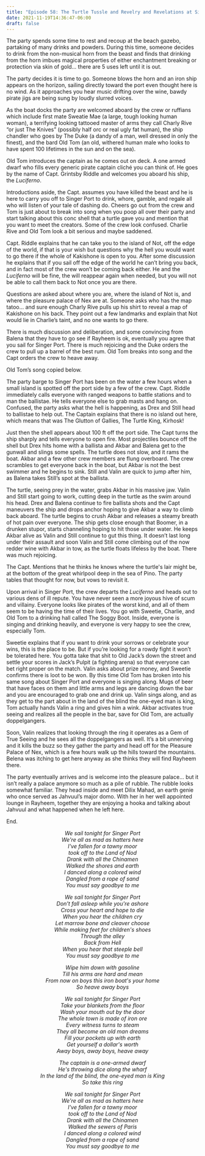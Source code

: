 ```yaml
---
title: "Episode 58: The Turtle Tussle and Revelry and Revelations at Singer Port"
date: 2021-11-19T14:36:47-06:00
draft: false
---
```

The party spends some time to rest and recoup at the beach gazebo, partaking of many drinks and powders. During this time, someone decides to drink from the non-musical horn from the beast and finds that drinking from the horn imbues magical properties of either enchantment breaking or protection via skin of gold… there are 5 uses left until it is out.

The party decides it is time to go. Someone blows the horn and an iron ship appears on the horizon, sailing directly toward the port even thought here is no wind. As it approaches you hear music drifting over the wine, bawdy pirate jigs are being sung by loudly slurred voices.  

As the boat docks the party are welcomed aboard by the crew or ruffians which include first mate Sweatie Mae (a large, tough looking human woman), a terrifying looking tattooed master of arms they call Charly Rive “or just The Knives” (possibly half orc or real ugly fat human), the ship chandler who goes by The Duke (a dandy of a man, well dressed in only the finest), and the bard Old Tom (an old, withered human male who looks to have spent 100 lifetimes in the sun and on the sea).  

Old Tom introduces the captain as he comes out on deck. A one armed dwarf who fills every generic pirate captain cliché you can think of. He goes by the name of Capt. Grintsby Riddle and welcomes you aboard his ship, the *Luciferno*.

Introductions aside, the Capt. assumes you have killed the beast and he is here to carry you off to Singer Port to drink, whore, gamble, and regale all who will listen of your tale of dashing do. Cheers go out from the crew and Tom is just about to break into song when you poop all over their party and start talking about this conc shell that a turtle gave you and mention that you want to meet the creators. Some of the crew look confused. Charlie Rive and Old Tom look a bit serious and maybe saddened. 

Capt. Riddle explains that he can take you to the island of Not, off the edge of the world, if that is your wish but questions why the hell you would want to go there if the whole of Kakishone is open to you. After some discussion he explains that if you sail off the edge of the world he can’t bring you back, and in fact most of the crew won’t be coming back either. He and the *Luciferno* will be fine, the will reappear again when needed, but you will not be able to call them back to Not once you are there.

Questions are asked about where you are, where the island of Not is, and where the pleasure palace of Nex are at. Someone asks who has the map tatoo… and sure enough Charly Rive pulls up his shirt to reveal a map of Kakishone on his back. They point out a few landmarks and explain that Not would lie in Charlie’s taint, and no one wants to go there.

There is much discussion and deliberation, and some convincing from Balena that they have to go see if Rayheem is ok, eventually you agree that you sail for Singer Port. There is much rejoicing and the Duke orders the crew to pull up a barrel of the best rum. Old Tom breaks into song and the Capt orders the crew to heave away.

Old Tom’s song copied below.

The party barge to Singer Port has been on the water a few hours when a small island is spotted off the port side by a few of the crew. Capt. Riddle immediately calls everyone with ranged weapons to battle stations and to man the ballistae. He tells everyone else to grab masts and hang on. Confused, the party asks what the hell is happening, as Drex and Still head to ballistae to help out. The Captain explains that there is no island out here, which means that was The Glutton of Gallies, The Turtle King, Kirhosk!

Just then the shell appears about 100 ft off the port side. The Capt turns the ship sharply and tells everyone to open fire. Most projectiles bounce off the shell but Drex hits home with a ballista and Akbar  and Balena get to the gunwall and slings some spells. The turtle does not slow, and it rams the boat. Akbar and a few other crew members are flung overboard. The crew scrambles to get everyone back in the boat, but Akbar is not the best swimmer and he begins to sink. Still and Valin are quick to jump after him, as Balena takes Still’s spot at the ballista. 

The turtle, seeing prey in the water, grabs Akbar in his massive jaw. Valin and Still start going to work, cutting deep in the turtle as the swim around his head. Drex and Balena continue to fire ballista shots and the Capt maneuvers the ship and drops anchor hoping to give Akbar a way to climb back aboard. The turtle begins to crush Akbar and releases a steamy breath of hot pain over everyone. The ship gets close enough that Boomer, in a drunken stupor, starts channeling hoping to hit those under water. He keeps Akbar alive as Valin and Still continue to gut this thing. It doesn’t last long under their assault and soon Valin and Still come climbing out of the now redder wine with Akbar in tow, as the turtle floats lifeless by the boat.  There was much rejoicing. 

The Capt. Mentions that he thinks he knows where the turtle's lair might be, at the bottom of the great whirlpool deep in the sea of Pino. The party tables that thought for now, but vows to revisit it.

Upon arrival in Singer Port, the crew departs the *Luciferno* and heads out to various dens of ill repute. You have never seen a more joyous hive of scum and villainy. Everyone looks like pirates of the worst kind, and all of them seem to be having the time of their lives. You go with Sweetie, Charlie, and Old Tom to a drinking hall called The Soggy Boot. Inside, everyone is singing and drinking heavily, and everyone is very happy to see the crew, especially Tom. 

Sweetie explains that if you want to drink your sorrows or celebrate your wins, this is the place to be. But if you’re looking for a rowdy fight it won’t be tolerated here. You gotta take that shit to Old Jack’s down the street and settle your scores in Jack’s Pulpit (a fighting arena) so that everyone can bet right proper on the match. Valin asks about prize money, and Sweetie confirms there is loot to be won. By this time Old Tom has broken into his same song about Singer Port and everyone is singing along. Mugs of beer that have faces on them and little arms and legs are dancing down the bar and you are encouraged to grab one and drink up. Valin sings along, and as they get to the part about in the land of the blind the one-eyed man is king, Tom actually hands Valin a ring and gives him a wink. Akbar activates true seeing and realizes all the people in the bar, save for Old Tom, are actually doppelgangers. 

Soon, Valin realizes that looking through the ring it operates as a Gem of True Seeing and he sees all the doppelgangers as well. It’s a bit unnerving and it kills the buzz so they gather the party and head off for the Pleasure Palace of Nex, which is a few hours walk up the hills toward the mountains. Belena was itching to get here anyway as she thinks they will find Rayheem there.

The party eventually arrives and is welcome into the pleasure palace… but it isn’t really a palace anymore so much as a pile of rubble. The rubble looks somewhat familiar. They head inside and meet Dilix Mahad, an earth genie who once served as Jahvuul’s major domo. With her in her well appointed lounge in Rayheem, together they are enjoying a hooka and talking about Jahvuul and what happened when he left here.

End.
<div align="center">

*We sail tonight for Singer Port*  
*We're all as mad as hatters here*  
*I've fallen for a tawny moor*  
*took off to the Land of Nod*  
*Drank with all the Chinamen*  
*Walked the shores and earth*  
*I danced along a colored wind*  
*Dangled from a rope of sand*  
*You must say goodbye to me*  

*We sail tonight for Singer Port*  
*Don't fall asleep while you're ashore*  
*Cross your heart and hope to die*  
*When you hear the children cry*  
*Let marrow bone and cleaver choose*  
*While making feet for children's shoes*  
*Through the alley*  
*Back from Hell*  
*When you hear that steeple bell*  
*You must say goodbye to me*  

*Wipe him down with gasoline*  
*Till his arms are hard and mean*  
*From now on boys this iron boat's your home*  
*So heave away boys*  

*We sail tonight for Singer Port*  
*Take your blankets from the floor*  
*Wash your mouth out by the door*  
*The whole town is made of iron ore*  
*Every witness turns to steam*  
*They all become an old man dreams*  
*Fill your pockets up with earth*  
*Get yourself a dollar's worth*  
*Away boys, away boys, heave away*  

*The captain is a one-armed dwarf*  
*He's throwing dice along the wharf*  
*In the land of the blind, the one-eyed man is King*  
*So take this ring*  

*We sail tonight for Singer Port*  
*We're all as mad as hatters here*  
*I've fallen for a tawny moor*  
*took off to the Land of Nod*  
*Drank with all the Chinamen*  
*Walked the sewers of Paris*  
*I danced along a colored wind*  
*Dangled from a rope of sand*  
*You must say goodbye to me*  

</div>